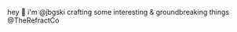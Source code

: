 hey 👋 i'm @jbgski
crafting some interesting & groundbreaking things @TheRefractCo

<!---
jbgski/jbgski is a ✨ special ✨ repository because its `README.md` (this file) appears on your GitHub profile.
You can click the Preview link to take a look at your changes.
--->
